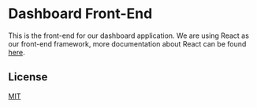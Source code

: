 # Dashboard Front-End

This is the front-end for our dashboard application.
We are using React as our front-end framework, more documentation about React can be found [here](https://reactjs.org/).


## License
[MIT](https://github.com/IPS3-DB04-Teun-Mos-Lukas-Jansen/Dashboard-Front-End/blob/main/LICENSE.md)
